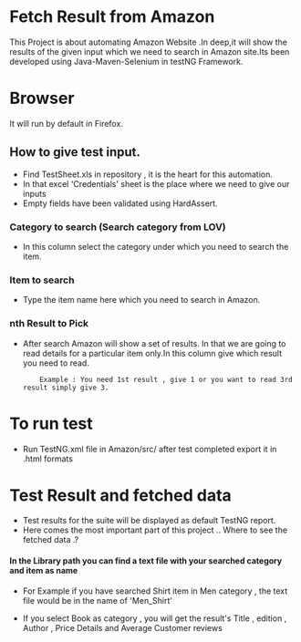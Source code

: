 # Fetch Result from Amazon

This Project is about automating Amazon Website .In deep,it will show the results of the given input which we need to search in Amazon site.Its been developed using Java-Maven-Selenium in testNG Framework.

# Browser 

It will run by default in Firefox.

## How to give test input. 

* Find TestSheet.xls in repository , it is the heart for this automation.
* In that excel 'Credentials' sheet is the place where we need to give our inputs
* Empty fields have been validated using HardAssert.

### Category to search (Search category from LOV)
*   In this column select the category under which you need to search the item.

### Item to search 
*   Type the item name here which you need to search in Amazon.
                  
### nth Result to Pick

*   After search Amazon will show a set of results. In that we are going to read details
    for a particular item only.In this column give which result you need to read.
    
            Example : You need 1st result , give 1 or you want to read 3rd result simply give 3.
            
 # To run test 
 
 * Run TestNG.xml file in Amazon/src/ after test completed export it in .html formats

 
 # Test Result and fetched data
 
 * Test results for the suite will be displayed as default TestNG report.
 * Here comes the most important part of this project .. Where to see the fetched data .?
 
 #### In the Library path you can find a text file with your searched category and item as name 
     
 * For Example if you have searched Shirt item in Men category , the text file 
   would be in the name of 'Men_Shirt'
    
 * If you select Book as category , you will get the result's Title , edition , Author , 
   Price Details and Average Customer reviews
